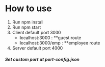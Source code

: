 # How to use
1. Run npm install
2. Run npm start
3. Client default port 3000
    - localhost:3000 : **guest route
    - localhost:3000/emp : **employee route
4. Server default port 4000
#### *Set custom port at port-config.json*
